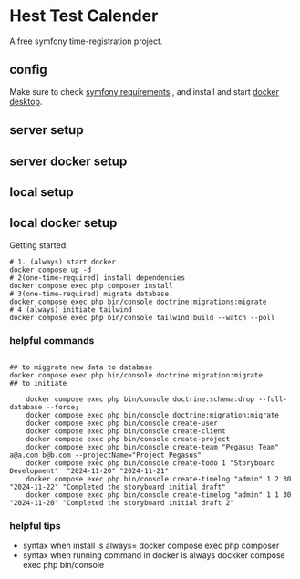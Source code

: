 # Hest Test Calender
A free symfony time-registration project.

## config
Make sure to check [symfony requirements](https://symfony.com/doc/current/setup.html) , and install and start [docker desktop](https://www.docker.com/products/docker-desktop/).

## server setup
## server docker setup
## local setup
## local docker setup 
Getting started:  

```shell
# 1. (always) start docker
docker compose up -d
# 2(one-time-required) install dependencies
docker compose exec php composer install
# 3(one-time-required) migrate database.
docker compose exec php bin/console doctrine:migrations:migrate
# 4 (always) initiate tailwind
docker compose exec php bin/console tailwind:build --watch --poll

```

### helpful commands
```shell

## to miggrate new data to database
docker compose exec php bin/console doctrine:migration:migrate
## to initiate 

    docker compose exec php bin/console doctrine:schema:drop --full-database --force; 
    docker compose exec php bin/console doctrine:migration:migrate
    docker compose exec php bin/console create-user
    docker compose exec php bin/console create-client
    docker compose exec php bin/console create-project
    docker compose exec php bin/console create-team "Pegasus Team" a@a.com b@b.com --projectName="Project Pegasus"
    docker compose exec php bin/console create-todo 1 "Storyboard Development"  "2024-11-20" "2024-11-21"
    docker compose exec php bin/console create-timelog "admin" 1 2 30 "2024-11-22" "Completed the storyboard initial draft"
    docker compose exec php bin/console create-timelog "admin" 1 1 30 "2024-11-20" "Completed the storyboard initial draft 2"

```

### helpful tips
- syntax when install is always= docker compose exec php composer <command> <command>
- syntax when running command in docker is always dockker compose exec php bin/console <command> <command>

